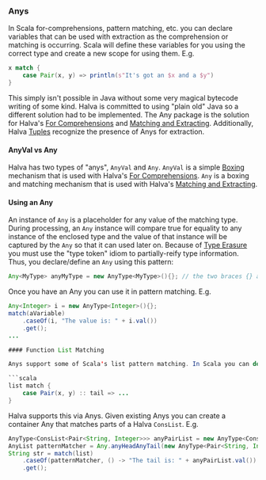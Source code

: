### Anys

In Scala for-comprehensions, pattern matching, etc. you can declare variables that can be used with extraction as the 
comprehension or matching is occurring. Scala will define these variables for you using the correct type and create a new scope for using them. E.g.

```scala
x match {
    case Pair(x, y) => println(s"It's got an $x and a $y")
}
```

This simply isn't possible in Java without some very magical bytecode writing of some kind. Halva is committed to using "plain old" 
Java so a different solution had to be implemented. The Any package is the solution for Halva's [For Comprehensions](../comprehension/README.md) and [Matching and Extracting](../matcher/README.md). Additionally, Halva [Tuples](../tuple/README.md) recognize the presence of Anys for extraction. 

#### AnyVal vs Any

Halva has two types of "anys", `AnyVal` and `Any`. `AnyVal` is a simple [Boxing](https://en.wikipedia.org/wiki/Object_type_(object-oriented_programming)#Boxing) mechanism that is used with Halva's [For Comprehensions](../comprehension/README.md). `Any` is a boxing and matching mechanism that is used with Halva's [Matching and Extracting](../matcher/README.md).

#### Using an Any

An instance of `Any` is a placeholder for any value of the matching type. During processing, an `Any` instance will compare true for 
equality to any instance of the enclosed type and the value of that instance will be captured by the `Any` so that it can used later on. Because of [Type Erasure](https://docs.oracle.com/javase/tutorial/java/generics/genMethods.html) you must use the "type token" idiom to partially-reify type information. Thus, you declare/define an `Any` using this pattern:

```java
Any<MyType> anyMyType = new AnyType<MyType>(){}; // the two braces {} are required
```

Once you have an Any you can use it in pattern matching. E.g.

```java
Any<Integer> i = new AnyType<Integer>(){};
match(aVariable)
    .caseOf(i, "The value is: " + i.val())
    .get();
...

#### Function List Matching

Anys support some of Scala's list pattern matching. In Scala you can do:

```scala
list match {
    case Pair(x, y) :: tail => ...
}
```

Halva supports this via Anys. Given existing Anys you can create a container Any that matches parts of a Halva `ConsList`. E.g.

```java
AnyType<ConsList<Pair<String, Integer>>> anyPairList = new AnyType<ConsList<Pair<String, Integer>>>(){};
AnyList patternMatcher = Any.anyHeadAnyTail(new AnyType<Pair<String, Integer>>(){}, anyPairList);
String str = match(list)
    .caseOf(patternMatcher, () -> "The tail is: " + anyPairList.val())
    .get();
```
